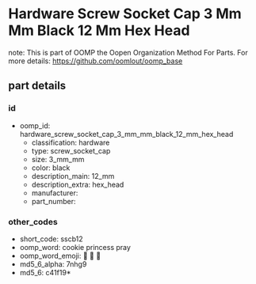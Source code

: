 # Hardware Screw Socket Cap 3 Mm Mm Black 12 Mm Hex Head  

note: This is part of OOMP the Oopen Organization Method For Parts. For more details: https://github.com/oomlout/oomp_base

##  part details





### id
* oomp_id: hardware_screw_socket_cap_3_mm_mm_black_12_mm_hex_head
  * classification: hardware
  * type: screw_socket_cap
  * size: 3_mm_mm
  * color: black
  * description_main: 12_mm
  * description_extra: hex_head
  * manufacturer: 
  * part_number: 

### other_codes
* short_code: sscb12
* oomp_word: cookie princess pray
* oomp_word_emoji: :cookie: :princess: :pray:
* md5_6_alpha: 7nhg9
* md5_6: c41f19* 